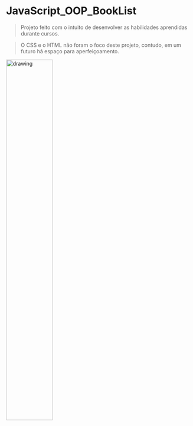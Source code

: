 # JavaScript_OOP_BookList

> Projeto feito com o intuito de desenvolver as habilidades aprendidas durante cursos.

> O CSS e o HTML não foram o foco deste projeto, contudo, em um futuro há espaço para aperfeiçoamento.

<img src="https://user-images.githubusercontent.com/102185385/197554931-013d285a-bcb3-45de-ba0c-da359ccc01bb.png" align="center" alt="drawing" width="50%"/>


